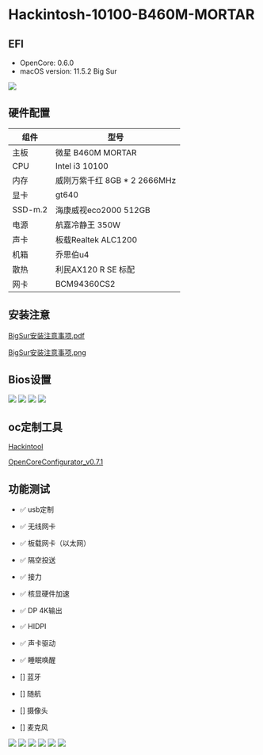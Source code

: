 # Hackintosh-10100-B460M-MORTAR
## EFI 
- OpenCore: 0.6.0
- macOS version: 11.5.2 Big Sur

![](./images/os.png)

## 硬件配置
|组件|型号|
|------|------|
|主板|微星 B460M MORTAR|
|CPU|Intel i3 10100|
|内存|威刚万紫千红 8GB * 2 2666MHz|
|显卡| gt640 |
|SSD-m.2| 海康威视eco2000 512GB |
|电源|航嘉冷静王 350W|
|声卡|板载Realtek ALC1200|
|机箱|乔思伯u4|
|散热|利民AX120 R SE 标配|
|网卡| BCM94360CS2|

## 安装注意
[BigSur安装注意事项.pdf](./BigSur安装注意事项.pdf)

[BigSur安装注意事项.png](./BigSur安装注意事项.png)
## Bios设置
![](./images/MSI_1.png)
![](./images/MSI_2.png)
![](./images/MSI_3.png)
![](./images/MSI_4.png)

## oc定制工具
[Hackintool](./Hackintool.zip)

[OpenCoreConfigurator_v0.7.1](./OpenCoreConfigurator_v0.7.1.zip)
## 功能测试
- ✅ usb定制
- ✅ 无线网卡
- ✅ 板载网卡（以太网）
- ✅ 隔空投送
- ✅ 接力
- ✅ 核显硬件加速
- ✅ DP 4K输出
- ✅ HIDPI
- ✅ 声卡驱动
- ✅ 睡眠唤醒

- [] 蓝牙
- [] 随航
- [] 摄像头
- [] 麦克风

![](./images/wifi.png)
![](./images/gkts.png)
![](./images/gpu.png)
![](./images/gpu-add.png)
![](./images/network.png)
![](./images/usb.png)
